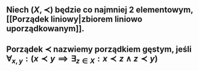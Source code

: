 ## Niech $(X,\prec)$ będzie co najmniej 2 elementowym, [[Porządek liniowy|zbiorem liniowo uporządkowanym]].
## Porządek $\prec$ nazwiemy **porządkiem gęstym**, jeśli $\forall_{x,y}: (x\prec y \implies \exists_{z\in{X}}:x\prec z \wedge z \prec y)$
